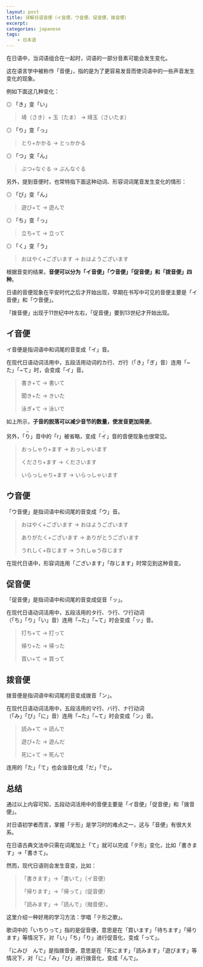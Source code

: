 ```yaml
---
layout: post
title: 详解日语音便（イ音便、ウ音便、促音便、拨音便）
excerpt: 
categories: japanese
tags:
    - 日本语
---
```


在日语中，当词语组合在一起时，词语的一部分音素可能会发生变化。

这在语言学中被称作「音便」，指的是为了更容易发音而使词语中的一些声音发生变化的现象。

例如下面这几种变化：

◎ 「き」变「い」

> 埼<span class='more'>（さき）</span>+ 玉<span class='more'>（たま）</span> → 埼玉<span class='more'>（さいたま）</span>

◎ 「り」变「っ」

> とり+かかる → とっかかる

◎ 「つ」变「ん」

> ぶつ+なぐる → ぶんなぐる

另外，提到音便时，也常特指下面这种动词、形容词词尾音发生变化的情形：

◎ 「び」变「ん」

> 遊び+て → 遊んで

◎ 「ち」变「っ」

> 立ち+て → 立って

◎ 「く」变「う」

> おはやく+ございます → おはようございます

根据音变的结果，**音便可以分为「イ音便」「ウ音便」「促音便」和「拨音便」四种**。

日语的音便现象在平安时代之后才开始出现，早期在书写中可见的音便主要是「イ音便」和「ウ音便」。

「拨音便」出现于11世纪中叶左右，「促音便」要到13世纪才开始出现。

## イ音便

イ音便是指词语中和词尾的音变成「イ」音。

在现代日语动词活用中，五段活用动词的カ行、ガ行<span class='more'>（「き」「ぎ」音）</span>连用「~た」「~て」时，会变成「イ」音。

> 書き+て → 書いて
>
> 聞き+た → きいた
>
> 泳ぎ+て → 泳いで

如上所示，**子音的脱落可以减少音节的数量，使发音更加简便**。

另外，「<ruby>り<rt>ri</rt><ruby>」音中的「r」被省略，变成「<ruby>イ<rt>i</rt></ruby>」音的音便现象也很常见。

> おっしゃり+ます → おっしゃいます
> 
> くださり+ます → くださいます
>
> いらっしゃり+ます → いらっしゃいます

## ウ音便

「ウ音便」是指词语中和词尾的音变成「ウ」音。

> おはやく+ございます → おはようございます
>
> ありがたく+ございます → ありがとうございます
>
> うれしく+存じます → うれしゅう存じます

在现代日语中，形容词连用「ございます」「存じます」时常见到这种音变。

## 促音便

「促音便」是指词语中和词尾的音变成促音「ッ」。

在现代日语动词活用中，五段活用的タ行、ラ行、ワ行动词<span class='more'>（「ち」「り」「い」音）</span>连用「~た」「~て」时会变成「ッ」音。

> 打ち+て → 打って
> 
> 帰り+た → 帰った
> 
> 買い+て → 買って

## 拨音便

拨音便是指词语中和词尾的音变成拨音「ン」。

在现代日语动词活用中，五段活用的マ行、バ行、ナ行动词<span class='more'>（「み」「び」「に」音）</span>连用「~た」「~て」时会变成「ン」音。

> 読み+て → 読んで
>
> 遊び+た → 遊んだ
>
> 死に+て → 死んで

连用的「た」「て」也会浊音化成「だ」「で」。

## 总结

通过以上内容可知，五段动词活用中的音便主要是「イ音便」「促音便」和「拨音便」。

对日语初学者而言，掌握「テ形」是学习时的难点之一，这与「音便」有很大关系。

在日语古典文法中只需在词尾加上「て」就可以完成「テ形」变化，比如「書きます」→「書きて」。

然而，现代日语则会发生音变，比如：

> 「書きます」→「書いて」<span class='more'>（イ音便）</span>
>
> 「帰ります」→「帰って」<span class='more'>（促音便）</span>
>
> 「読みます」→「読んで」<span class='more'>（撥音便）</span>。

这里介绍一种好用的学习方法：学唱「テ形之歌」。

歌词中的「いちりって」指的是促音便，意思是在「買います」「待ちます」「帰ります」等情况下，对「い」「ち」「り」进行促音化，变成「って」。

「にみび　んで」是指拨音便，意思是在「死にます」「読みます」「遊びます」等情况下，对「に」「み」「び」进行拨音化，变成「んで」。
